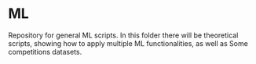 # ML
Repository for general ML scripts. In this folder there will be theoretical scripts, showing how to apply multiple ML functionalities, as well as Some competitions datasets.
